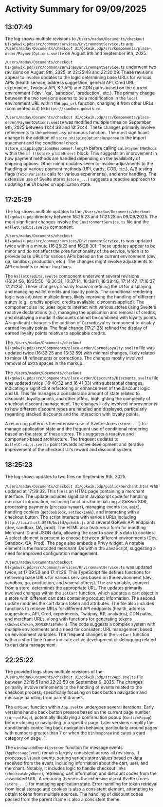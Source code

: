 # Activity Summary for 09/09/2025

## 13:07:49
The log shows multiple revisions to `/Users/madav/Documents/checkout UI/gokwik.pdp/src/common/services/EnvironmentService.ts` and `/Users/madav/Documents/checkout UI/gokwik.pdp/src/Components/place-order/PaymentOptions.svelte` on August 9th and September 9th, 2025.

`/Users/madav/Documents/checkout UI/gokwik.pdp/src/common/services/EnvironmentService.ts` underwent two revisions on August 9th, 2025, at 22:25:48 and 22:30:09.  These revisions appear to involve updates to the logic determining base URLs for various APIs (health service, address suggestion, general API, Cred URL, experiment, Twidpay API, KP API) and CDN paths based on the current environment ('dev', 'qa', 'sandbox', 'production', etc.).  The primary change between the two revisions seems to be a modification in the `local` environment URL within the `api_url` function, changing it from other URLs (commented out) to  `https://sandbox.gokwik.co`.

`/Users/madav/Documents/checkout UI/gokwik.pdp/src/Components/place-order/PaymentOptions.svelte` was modified multiple times on September 9th, 2025 between 11:44:38 and 12:51:44.  These changes primarily involve refinements to the `onMount` asynchronous function.  The most significant change is the addition of `store_shippingOptionsResponse` to the import statement and the conditional check `$store_shippingOptionsResponse?.length` before calling `callPaymentMethods` within the `if (!$store_placeOrder)` block. This suggests an improvement in how payment methods are handled depending on the availability of shipping options.  Other minor updates seem to involve adjustments to the handling of various payment methods (UPI, cards, COD, etc.), A/B testing flags (`fetchVariants` calls for various experiments), and error handling.  The extensive use of Svelte stores (`store_...`) suggests a reactive approach to updating the UI based on application state.


## 17:25:29
The log shows multiple updates to the `/Users/madav/Documents/checkout UI/gokwik.pdp` directory between 16:25:23 and 17:21:25 on 09/09/2025.  The most significant changes involve the `EnvironmentService.ts` file and the `WalletCredits.svelte` component.

`/Users/madav/Documents/checkout UI/gokwik.pdp/src/common/services/EnvironmentService.ts` was updated twice within a minute (16:25:23 and 16:26:30).  These updates appear to be minor and do not affect the core functionality of the service, which is to provide base URLs for various APIs based on the current environment (dev, qa, sandbox, production, etc.). The changes might involve adjustments to API endpoints or minor bug fixes.

The `WalletCredits.svelte` component underwent several revisions (16:34:56, 16:35:50, 16:36:31, 16:37:14, 16:38:11, 16:38:48, 17:14:47, 17:16:37, 17:21:25).  These changes primarily focus on refining the UI for displaying and managing wallet credits and loyalty points.  The conditional rendering logic was adjusted multiple times, likely improving the handling of different states (e.g., credits applied, credits available, discounts applied). The component also includes logic to interact with various stores using Svelte's reactive declarations (`$:`), managing the application and removal of credits, and displaying a modal if discounts cannot be combined with loyalty points.  A significant change is the addition of  `EarnedLoyalty` component to display earned loyalty points.  The final change (17:21:25) refined the display of earned loyalty points relative to applicable credits.

The `/Users/madav/Documents/checkout UI/gokwik.pdp/src/Components/place-order/EarnedLoyalty.svelte` file was updated twice (16:32:25 and 16:32:59) with minimal changes, likely related to minor UI refinements or corrections. The changes mostly involved removal of extra spaces in the markup.

The `/Users/madav/Documents/checkout UI/gokwik.pdp/src/Components/place-order/Discounts/Discounts.svelte` file was updated twice (16:40:32 and 16:41:33) with substantial changes, indicating a significant refactoring or enhancement of the discount logic and UI.  This file manages a considerable amount of state related to discounts, loyalty points, and other offers, highlighting the complexity of checkout discount management.  The changes likely involved improvements to how different discount types are handled and displayed, particularly regarding stacked discounts and the interaction with loyalty points.


A recurring pattern is the extensive use of Svelte stores (`store_...`) to manage application state and the frequent use of conditional rendering based on the state of these stores. This suggests a reactive and component-based architecture.  The frequent updates to `WalletCredits.svelte` point towards active development and iterative improvement of the checkout UI's reward and discount system.


## 18:25:23
The log shows updates to two files on September 9th, 2025.

`/Users/madav/Documents/checkout UI/gokwik.pdp/public/merchant.html` was updated at 17:39:32.  This file is an HTML page containing a merchant interface.  The update includes significant JavaScript code for handling merchant information, including functions for initializing a GoKwik SDK, processing payments (`processPayment`), managing events (`on`, `emit`),  handling cookies (`getCookieGk`, `setCookieGk`), and interacting with a checkout button. The script interacts with various URLs including `http://localhost:8080/build/gokwik.js` and several GoKwik API endpoints (dev, sandbox, QA, prod).  The HTML also features a form for inputting Merchant ID and JSON data, allowing the user to save this data to cookies.  A select element is present to choose between different environments (Dev, Sandbox, QA, Prod). The page also embeds a Privy widget.  A notable element is the hardcoded merchant IDs within the JavaScript, suggesting a need for improved configuration management.

`/Users/madav/Documents/checkout UI/gokwik.pdp/src/common/services/EnvironmentService.ts` was updated twice, at 17:39:50 and 17:41:26. This TypeScript file defines functions for retrieving base URLs for various services based on the environment (dev, sandbox, qa, production, and several others).  The `env` variable, sourced from a store, determines the appropriate URL.  The updates primarily involved changes within the `setCart` function, which updates a cart object in a store with different cart data containing product information. The second update modifies the cart data's token and attributes.  The file also includes functions to retrieve URLs for different API endpoints (health, address suggestions, API, Cred, experiments, Twidpay, KP, analytics), CDN paths, and merchant URLs, along with functions for generating tokens (`XGokwikToken`, `XKWIKPASSToken`). The code suggests a complex system with multiple environments and a need for consistent URL management based on environment variables.  The frequent changes in the `setCart` function within a short time frame indicate active development or debugging related to cart data management.


## 22:25:22
The provided logs show multiple revisions of the `/Users/madav/Documents/checkout UI/gokwik.pdp/src/App.svelte` file between 22:19:51 and 22:23:50 on September 9, 2025.  The changes primarily involve refinements to the handling of events related to the checkout process, specifically focusing on  back button navigation and message handling from parent iframes.

The `onMount` function within `App.svelte` undergoes several iterations.  Early versions handle back button presses based on the current page number (`currentPage`), potentially displaying a confirmation popup (`ConfirmPopup`) before closing or navigating to a specific page. Later versions simplify the conditionals controlling back navigation behavior, particularly around pages with numbers greater than 7 or when the `binResponse` indicates a card category on page -1.

The `window.addEventListener` function for message events (`AppMessageEvent`) remains largely consistent across all revisions. It processes `launch` events, setting various store values based on data received from the event, including information about the cart, user, and merchant. Notably, it includes logic to handle checkout links (`checkoutAnyWhere`), retrieving cart information and discount codes from the associated URL.  A recurring theme is the extensive use of Svelte stores (`store_...`) for managing application state.  Error handling for token retrieval from local storage and cookies is also a consistent element, attempting to obtain tokens from multiple sources.  The handling of discount codes passed from the parent iframe is also a consistent theme.
